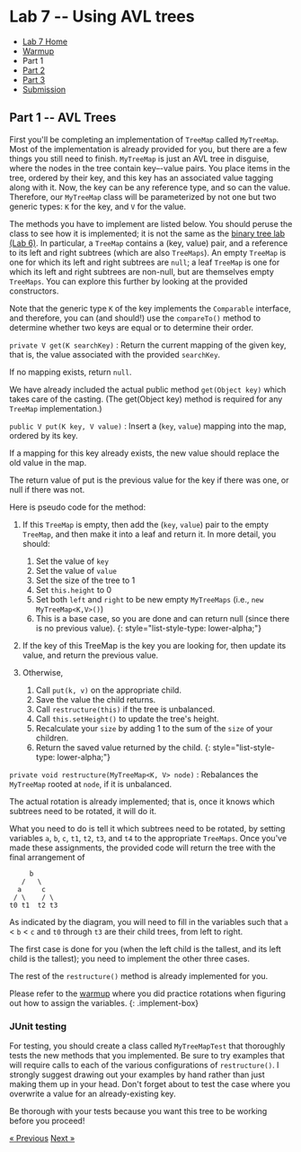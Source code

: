 # Lab 7 -- Using AVL trees

* [Lab 7 Home](index.html)
* [Warmup](warmup.html)
* Part 1
* [Part 2](part2.html)
* [Part 3](part3.html)
* [Submission](submission.html)


## Part 1 -- AVL Trees

First you'll be completing an implementation of `TreeMap` called `MyTreeMap`. Most
of the implementation is already provided for you, but there are a few things
you still need to finish. `MyTreeMap` is just an AVL tree in disguise, where the
nodes in the tree contain key–-value pairs. You place items in the tree,
ordered by their key, and this key has an associated value tagging along with
it. Now, the key can be any reference type, and so can the value. Therefore,
our `MyTreeMap` class will be parameterized by not one but two generic types: `K`
for the key, and `V` for the value.

The methods you have to implement are listed below. You should peruse the
class to see how it is implemented; it is not the same as the [binary tree lab
(Lab 6)](../lab6/). In particular, a `TreeMap` contains a (key, value) pair,
and a reference to its left and right subtrees (which are also `TreeMaps`). An
empty `TreeMap` is one for which its left and right subtrees are `null`; a
leaf `TreeMap` is one for which its left and right subtrees are non-null, but
are themselves empty `TreeMaps`. You can explore this further by looking at
the provided constructors.

Note that the generic type `K` of the key implements the `Comparable` interface,
and therefore, you can (and should!) use the `compareTo()` method to determine
whether two keys are equal or to determine their order.

`private V get(K searchKey)`
: Return the current mapping of the given key, that is, the value associated
  with the provided `searchKey`.

  If no mapping exists, return `null`.

  We have already included the actual public method `get(Object key)` which
  takes care of the casting. (The get(Object key) method is required for any
  `TreeMap` implementation.)

`public V put(K key, V value)`
: Insert a (`key`, `value`) mapping into the map, ordered by its key.

  If a mapping for this key already exists, the new value should replace the
  old value in the map.

  The return value of put is the previous value for the key if there was one,
  or null if there was not.

  Here is pseudo code for the method:
  1. If this `TreeMap` is empty, then
     add the (`key`, `value`) pair to the empty `TreeMap`, and then make it into a leaf and return it. In more detail, you should:
     1. Set the value of `key`
     2. Set the value of `value`
     3. Set the size of the tree to 1
     4. Set `this.height` to 0
     5. Set both `left` and `right` to be new empty `MyTreeMaps` (i.e., `new MyTreeMap<K,V>()`)
     6. This is a base case, so you are done and can return null (since there is no previous value).
     {: style="list-style-type: lower-alpha;"}

  2. If the key of this TreeMap is the key you are looking for, then update
     its value, and return the previous value.
  3. Otherwise,
     1. Call `put(k, v)` on the appropriate child.
     2. Save the value the child returns.
     3. Call `restructure(this)` if the tree is unbalanced.
     4. Call `this.setHeight()` to update the tree's height.    
     5. Recalculate your `size` by adding 1 to the sum of the `size` of your children.
     6. Return the saved value returned by the child.
     {: style="list-style-type: lower-alpha;"}

`private void restructure(MyTreeMap<K, V> node)`
: Rebalances the `MyTreeMap` rooted at `node`, if it is unbalanced.

  The actual rotation is already implemented; that is, once it knows which subtrees need to be rotated, it will do it.  

  What you need to do is tell it which subtrees need to be rotated, by setting
  variables `a`, `b`, `c`, `t1`, `t2`, `t3`, and `t4` to the appropriate
  `TreeMaps`. Once you've made these assignments, the provided code will
  return the tree with the final arrangement of
  ```
       b
     /   \
    a     c
   / \    / \
  t0 t1  t2 t3
  ```
  As indicated by the diagram, you will need to fill in the variables such
  that `a` < `b` < `c` and `t0` through `t3` are their child trees, from left to right.

  The first case is done for you (when the left child is the tallest, and its
  left child is the tallest); you need to implement the other three cases.

  The rest of the `restructure()` method is already implemented for you.

  Please refer to the [warmup](warmup.html) where you did practice rotations
  when figuring out how to assign the variables.
{: .implement-box}

### JUnit testing

For testing, you should create a class called `MyTreeMapTest` that thoroughly
tests the new methods that you implemented. Be sure to try examples that will
require calls to each of the various configurations of `restructure()`. I
strongly suggest drawing out your examples by hand rather than just making
them up in your head. Don't forget about to test the case where you overwrite
a value for an already-existing key.

Be thorough with your tests because you want this tree to be working before
you proceed!

[&laquo; Previous](index.html)   [Next &raquo;](part2.html)